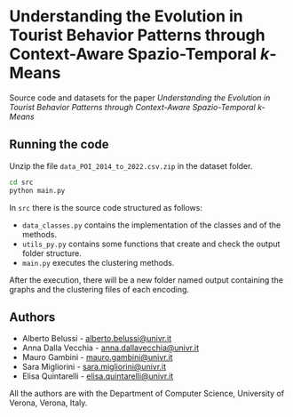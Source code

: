 # Understanding the Evolution in Tourist Behavior Patterns through Context-Aware Spazio-Temporal *k*-Means

Source code and datasets for the paper *Understanding the Evolution in Tourist Behavior Patterns through Context-Aware Spazio-Temporal k-Means*

## Running the code

Unzip the file `data_POI_2014_to_2022.csv.zip` in the dataset folder.

```cmd
cd src
python main.py
```

In `src` there is the source code structured as follows:

- `data_classes.py` contains the implementation of the classes and of the methods.
- `utils_py.py` contains some functions that create and check the output folder structure.
- `main.py` executes the clustering methods.

After the execution, there will be a new folder named output containing the graphs and the clustering files of each encoding.

## Authors

- Alberto Belussi - alberto.belussi@univr.it
- Anna Dalla Vecchia - anna.dallavecchia@univr.it
- Mauro Gambini - mauro.gambini@univr.it
- Sara Migliorini - sara.migliorini@univr.it
- Elisa Quintarelli - elisa.quintarelli@univr.it

All the authors are with the Department of Computer Science, University of Verona, Verona, Italy.



